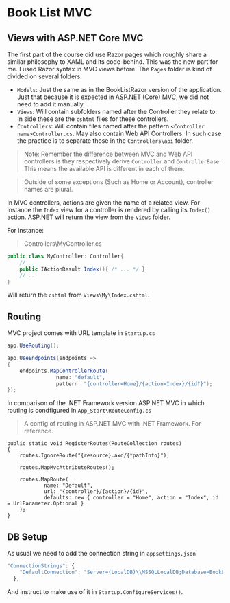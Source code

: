 Book List MVC
=============

## Views with ASP.NET Core MVC

The first part of the course did use Razor pages which roughly share a similar philosophy to XAML and its code-behind. This was the new part for me. I used Razor syntax in MVC views before.
The `Pages` folder is kind of divided on several folders:
- `Models`: Just the same as in the BookListRazor version of the application. Just that because it is expected in ASP.NET (Core) MVC, we did not need to add it manually.
- `Views`: Will contain subfolders named after the Controller they relate to. In side these are the `cshtml` files for these controllers.
- `Controllers`: Will contain files named after the pattern `<Controller name>Controller.cs`. May also contain Web API Controllers. In such case the practice is to separate those in the `Controllers\api` folder.

> Note: Remember the difference between MVC and Web API controllers is they respectively derive `Controller` and `ControllerBase`. This means the available API is different in each of them.

> Outside of some exceptions (Such as Home or Account), controller names are plural.

In MVC controllers, actions are given the name of a related view. For instance the `Index` view for a controller is rendered by calling its `Index()` action. ASP.NET will return the view from the `Views` folder.

For instance:
>Controllers\MyController.cs
```csharp
public class MyController: Controller{
	// ...
	public IActionResult Index(){ /* ... */ }
	// ...
}
```

Will return the `cshtml` from `Views\My\Index.cshtml`.

## Routing

MVC project comes with URL template in `Startup.cs`

```csharp
app.UseRouting();

app.UseEndpoints(endpoints =>
{
	endpoints.MapControllerRoute(
				name: "default",
				pattern: "{controller=Home}/{action=Index}/{id?}");
});
```

In comparison of the .NET Framework version ASP.NET MVC in which routing is condfigured in `App_Start\RouteConfig.cs`

> A config of routing in ASP.NET MVC with .NET Framework. For reference.
```
public static void RegisterRoutes(RouteCollection routes)
{
	routes.IgnoreRoute("{resource}.axd/{*pathInfo}");

	routes.MapMvcAttributeRoutes();

	routes.MapRoute(
			name: "Default",
			url: "{controller}/{action}/{id}",
			defaults: new { controller = "Home", action = "Index", id = UrlParameter.Optional }
	);
}
```
## DB Setup

As usual we need to add the connection string in `appsettings.json`
```javascript
"ConnectionStrings": {
    "DefaultConnection": "Server=(LocalDB)\\MSSQLLocalDB;Database=BookListRazor;Trusted_Connection=True;MultipleActiveResultSets=True"
  },
```

And instruct to make use of it in `Startup.ConfigureServices()`.
```

```